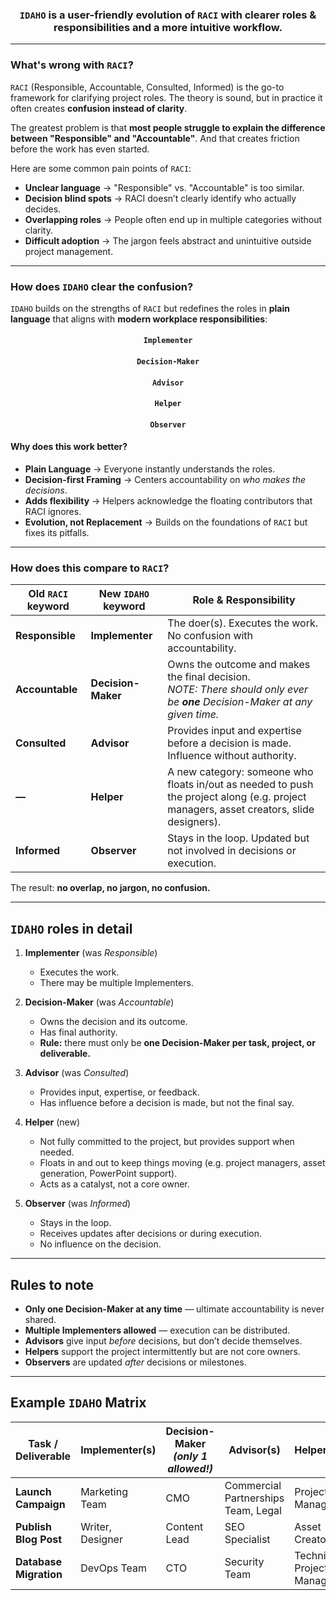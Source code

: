 <div align="center">
    <h3><code>IDAHO</code> is a user-friendly evolution of <code>RACI</code> with clearer roles &amp; responsibilities and a more intuitive workflow.</h3>
    <hr>
</div>

### What's wrong with `RACI`?

`RACI` (Responsible, Accountable, Consulted, Informed) is the go-to framework for clarifying project roles. The theory is sound, but in practice it often creates **confusion instead of clarity**.

The greatest problem is that **most people struggle to explain the difference between "Responsible" and "Accountable"**. And that creates friction before the work has even started. 

Here are some common pain points of `RACI`:
- **Unclear language** → "Responsible" vs. "Accountable" is too similar.  
- **Decision blind spots** → RACI doesn’t clearly identify who actually decides.  
- **Overlapping roles** → People often end up in multiple categories without clarity.  
- **Difficult adoption** → The jargon feels abstract and unintuitive outside project management.  

---

### How does `IDAHO` clear the confusion?

`IDAHO` builds on the strengths of `RACI` but redefines the roles in **plain language** that aligns with **modern workplace responsibilities**:

<div align="center">
<h4><code>Implementer</code></h4>
<h4><code>Decision-Maker</code></h4>
<h4><code>Advisor</code></h4>
<h4><code>Helper</code></h4>
<h4><code>Observer</code></h4>
</div>

#### Why does this work better?

- **Plain Language** → Everyone instantly understands the roles.  
- **Decision-first Framing** → Centers accountability on *who makes the decisions*.  
- **Adds flexibility** → Helpers acknowledge the floating contributors that RACI ignores.  
- **Evolution, not Replacement** → Builds on the foundations of `RACI` but fixes its pitfalls.  

---

### How does this compare to `RACI`?

| Old `RACI` keyword | New `IDAHO` keyword | Role & Responsibility |
| --- | --- | --- |
| **Responsible** | **Implementer** | The doer(s). Executes the work. No confusion with accountability. |
| **Accountable** | **Decision-Maker** | Owns the outcome and makes the final decision.<br>*NOTE: There should only ever be **one** Decision-Maker at any given time.* |
| **Consulted** | **Advisor** | Provides input and expertise before a decision is made. Influence without authority. |
| **—** | **Helper** | A new category: someone who floats in/out as needed to push the project along (e.g. project managers, asset creators, slide designers). |
| **Informed** | **Observer** | Stays in the loop. Updated but not involved in decisions or execution. |

The result: **no overlap, no jargon, no confusion.**

---

## `IDAHO` roles in detail

1. **Implementer** (was *Responsible*)  
   - Executes the work.  
   - There may be multiple Implementers.  

2. **Decision-Maker** (was *Accountable*)  
   - Owns the decision and its outcome.  
   - Has final authority.  
   - **Rule:** there must only be **one Decision-Maker per task, project, or deliverable.**  

3. **Advisor** (was *Consulted*)  
   - Provides input, expertise, or feedback.  
   - Has influence before a decision is made, but not the final say.  

4. **Helper** (new)  
   - Not fully committed to the project, but provides support when needed.  
   - Floats in and out to keep things moving (e.g. project managers, asset generation, PowerPoint support).  
   - Acts as a catalyst, not a core owner.  

5. **Observer** (was *Informed*)  
   - Stays in the loop.  
   - Receives updates after decisions or during execution.  
   - No influence on the decision.  

---

## Rules to note

- **Only one Decision-Maker at any time** — ultimate accountability is never shared.  
- **Multiple Implementers allowed** — execution can be distributed.  
- **Advisors** give input *before* decisions, but don’t decide themselves.  
- **Helpers** support the project intermittently but are not core owners.  
- **Observers** are updated *after* decisions or milestones.  

---

## Example `IDAHO` Matrix

| Task / Deliverable | Implementer(s) | Decision-Maker *(only 1 allowed!)* | Advisor(s) | Helper(s) | Observer(s) |
|---------------------|----------------|------------------------------------|------------|-----------|-------------|
| **Launch Campaign** | Marketing Team | CMO | Commercial Partnerships Team, Legal | Project Manager | Exec Team |
| **Publish Blog Post** | Writer, Designer | Content Lead | SEO Specialist | Asset Creator | Socials Team |
| **Database Migration** | DevOps Team | CTO | Security Team | Technical Project Manager | Engineering Managers |